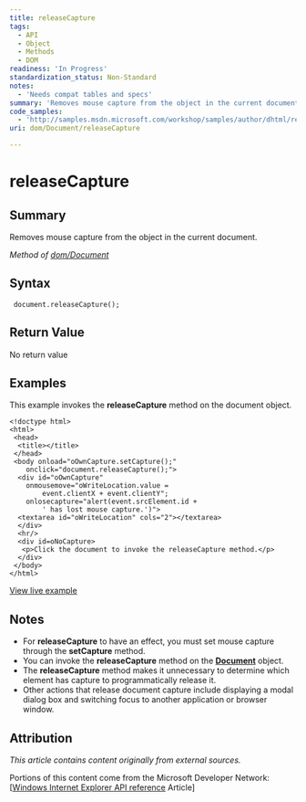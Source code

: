 ```yaml
---
title: releaseCapture
tags:
  - API
  - Object
  - Methods
  - DOM
readiness: 'In Progress'
standardization_status: Non-Standard
notes:
  - 'Needs compat tables and specs'
summary: 'Removes mouse capture from the object in the current document.'
code_samples:
  - 'http://samples.msdn.microsoft.com/workshop/samples/author/dhtml/refs/releaseCaptureEX.htm'
uri: dom/Document/releaseCapture

---
```

# releaseCapture

## Summary

Removes mouse capture from the object in the current document.

*Method of [dom/Document](/dom/Document)*

## Syntax

``` {.js}
 document.releaseCapture();
```

## Return Value

No return value

## Examples

This example invokes the **releaseCapture** method on the document object.

``` {.html}
<!doctype html>
<html>
 <head>
  <title></title>
 </head>
 <body onload="oOwnCapture.setCapture();"
    onclick="document.releaseCapture();">
  <div id="oOwnCapture"
    onmousemove="oWriteLocation.value =
        event.clientX + event.clientY";
    onlosecapture="alert(event.srcElement.id +
        ' has lost mouse capture.')">
  <textarea id="oWriteLocation" cols="2"></textarea>
  </div>
  <hr/>
  <div id=oNoCapture>
   <p>Click the document to invoke the releaseCapture method.</p>
  </div>
 </body>
</html>
```

[View live example](http://samples.msdn.microsoft.com/workshop/samples/author/dhtml/refs/releaseCaptureEX.htm)

## Notes

-   For **releaseCapture** to have an effect, you must set mouse capture through the **setCapture** method.
-   You can invoke the **releaseCapture** method on the [**Document**](/dom/Document) object.
-   The **releaseCapture** method makes it unnecessary to determine which element has capture to programmatically release it.
-   Other actions that release document capture include displaying a modal dialog box and switching focus to another application or browser window.

## Attribution

*This article contains content originally from external sources.*

Portions of this content come from the Microsoft Developer Network: [[Windows Internet Explorer API reference](http://msdn.microsoft.com/en-us/library/ie/hh828809%28v=vs.85%29.aspx) Article]

